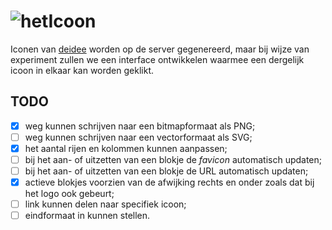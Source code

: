 # ![hetIcoon](https://deidee.com/logo.png?str=hetIcoon)

Iconen van [deidee](https://deidee.nl/) worden op de server gegenereerd, maar bij wijze van experiment zullen we een interface ontwikkelen waarmee een dergelijk icoon in elkaar kan worden geklikt.

## TODO

- [x] weg kunnen schrijven naar een bitmapformaat als PNG;
- [ ] weg kunnen schrijven naar een vectorformaat als SVG;
- [x] het aantal rijen en kolommen kunnen aanpassen;
- [ ] bij het aan- of uitzetten van een blokje de _favicon_ automatisch updaten;
- [ ] bij het aan- of uitzetten van een blokje de URL automatisch updaten;
- [x] actieve blokjes voorzien van de afwijking rechts en onder zoals dat bij het logo ook gebeurt;
- [ ] link kunnen delen naar specifiek icoon;
- [ ] eindformaat in kunnen stellen.

